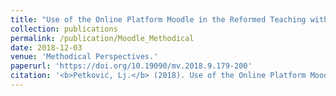 ```yaml
---
title: "Use of the Online Platform Moodle in the Reformed Teaching within the Department of Neohelenistic Studies at the Faculty of Philology, University of Belgrade."
collection: publications
permalink: /publication/Moodle_Methodical
date: 2018-12-03
venue: 'Methodical Perspectives.'
paperurl: 'https://doi.org/10.19090/mv.2018.9.179-200'
citation: '<b>Petković, Lj.</b> (2018). Use of the Online Platform Moodle in the Reformed Teaching within the Department of Neohelenistic Studies at the Faculty of Philology, University of Belgrade. <i>Methodical Perspectives 9</i>(9), pp. 179-200.'
---
```

<!--[Download paper here](http://academicpages.github.io/files/paper1.pdf)-->

<!--Recommended citation: Your Name, You. (2009). "Paper Title Number 1." <i>Journal 1</i>. 1(1).-->